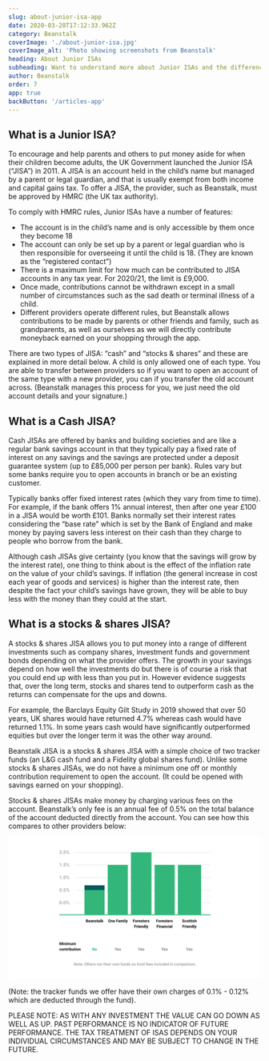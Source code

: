 ```yaml
---
slug: about-junior-isa-app
date: 2020-03-28T17:12:33.962Z
category: Beanstalk
coverImage: './about-junior-isa.jpg'
coverImage_alt: 'Photo showing screenshots from Beanstalk'
heading: About Junior ISAs
subheading: Want to understand more about Junior ISAs and the differences between Cash and Stocks & Shares JISAs? Read on.
author: Beanstalk
order: 7
app: true
backButton: '/articles-app'
---
```


## What is a Junior ISA?

To encourage and help parents and others to put money aside for when their children become adults, the UK Government launched the Junior ISA (“JISA”) in 2011. A JISA is an account held in the child’s name but managed by a parent or legal guardian, and that is usually exempt from both income and capital gains tax. To offer a JISA, the provider, such as Beanstalk, must be approved by HMRC (the UK tax authority).

To comply with HMRC rules, Junior ISAs have a number of features:

* The account is in the child’s name and is only accessible by them once they become 18
* The account can only be set up by a parent or legal guardian who is then responsible for overseeing it until the child is 18. (They are known as the “registered contact”)
* There is a maximum limit for how much can be contributed to JISA accounts in any tax year. For 2020/21, the limit is £9,000.
* Once made, contributions cannot be withdrawn except in a small number of circumstances such as the sad death or terminal illness of a child.
* Different providers operate different rules, but Beanstalk allows contributions to be made by parents or other friends and family, such as grandparents, as well as ourselves as we will directly contribute moneyback earned on your shopping through the app.

There are two types of JISA: “cash” and “stocks & shares” and these are explained in more detail below. A child is only allowed one of each type. You are able to transfer between providers so if you want to open an account of the same type with a new provider, you can if you transfer the old account across. (Beanstalk manages this process for you, we just need the old account details and your signature.)

## What is a Cash JISA?

Cash JISAs are offered by banks and building societies and are like a regular bank savings account in that they typically pay a fixed rate of interest on any savings and the savings are protected under a deposit guarantee system (up to £85,000 per person per bank). Rules vary but some banks require you to open accounts in branch or be an existing customer.

Typically banks offer fixed interest rates (which they vary from time to time). For example, if the bank offers 1% annual interest, then after one year £100 in a JISA would be worth £101. Banks normally set their interest rates considering the “base rate” which is set by the Bank of England and make money by paying savers less interest on their cash than they charge to people who borrow from the bank.

Although cash JISAs give certainty (you know that the savings will grow by the interest rate), one thing to think about is the effect of the inflation rate on the value of your child’s savings. If inflation (the general increase in cost each year of goods and services) is higher than the interest rate, then despite the fact your child’s savings have grown, they will be able to buy less with the money than they could at the start.

## What is a stocks & shares JISA?

A stocks & shares JISA allows you to put money into a range of different investments such as company shares, investment funds and government bonds depending on what the provider offers. The growth in your savings depend on how well the investments do but there is of course a risk that you could end up with less than you put in. However evidence suggests that, over the long term, stocks and shares tend to outperform cash as the returns can compensate for the ups and downs.

For example, the Barclays Equity Gilt Study in 2019 showed that over 50 years, UK shares would have returned 4.7% whereas cash would have returned 1.1%. In some years cash would have significantly outperformed equities but over the longer term it was the other way around.

Beanstalk JISA is a stocks & shares JISA with a simple choice of two tracker funds (an L&G cash fund and a Fidelity global shares fund). Unlike some stocks & shares JISAs, we do not have a minimum one off or monthly contribution requirement to open the account. (It could be opened with savings earned on your shopping).

Stocks & shares JISAs make money by charging various fees on the account. Beanstalk’s only fee is an annual fee of 0.5% on the total balance of the account deducted directly from the account. You can see how this compares to other providers below:

![Cost comparison chart](./comparison-chart.png)

(Note: the tracker funds we offer have their own charges of 0.1% - 0.12% which are deducted through the fund).


PLEASE NOTE: AS WITH ANY INVESTMENT THE VALUE CAN GO DOWN AS WELL AS UP. PAST PERFORMANCE IS NO INDICATOR OF FUTURE PERFORMANCE. THE TAX TREATMENT OF ISAS DEPENDS ON YOUR INDIVIDUAL CIRCUMSTANCES AND MAY BE SUBJECT TO CHANGE IN THE FUTURE.
